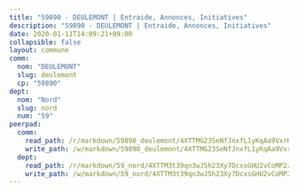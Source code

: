 ```yaml
---
title: "59890 - DEULEMONT | Entraide, Annonces, Initiatives"
description: "59890 - DEULEMONT | Entraide, Annonces, Initiatives"
date: 2020-01-11T14:09:21+09:00
collapsible: false
layout: commune
comm:
  nom: "DEULEMONT"
  slug: deulemont
  cp: "59890"
dept:
  nom: "Nord"
  slug: nord
  num: "59"
peerpad:
  comm:
    read_path: /r/markdown/59890_deulemont/4XTTMG23SeNfJnxfL1yKqAa9VxrHR2LiDG5JCB1dBdaZr1Q4A
    write_path: /w/markdown/59890_deulemont/4XTTMG23SeNfJnxfL1yKqAa9VxrHR2LiDG5JCB1dBdaZr1Q4A-K3TgUab4ENQJDqJrPqU8LSZtmmsEbYZts7XHYDTVuWquNWHyFgGSfCKUuBcZaq2Nw2eFeAY6imvV5LvuCJhEDRcLXTQd8EhM6MZhnBY2RbcS9wvhm39FLJ23CyW2nThd6pPT34JE
  dept:
    read_path: /r/markdown/59_nord/4XTTM3t39qn3wJ5h23Xy7DcxsGHU2vCoMP2z3iS4TUn3TrtdJ
    write_path: /w/markdown/59_nord/4XTTM3t39qn3wJ5h23Xy7DcxsGHU2vCoMP2z3iS4TUn3TrtdJ-K3TgTuZGkuZqXfr6fpmH7pGsMT6ndvZQMyRDze5QBt7XScLWHoBi246kLoDKpTH2Yo4f3AFSSJqGc2ozvNww7qPLqsDjpvahxCbQ6F5znbfjp6kVgaDcTYc9LyhwSfYuCevnvZUQ
---
```


